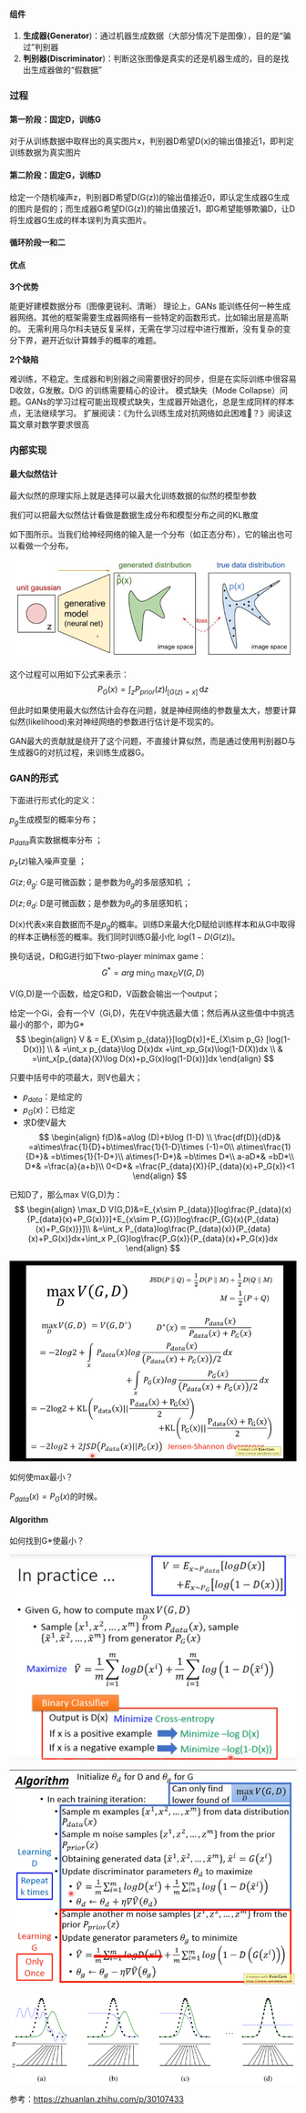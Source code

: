 #### 组件

1. **生成器(Generator**)：通过机器生成数据（大部分情况下是图像），目的是“骗过”判别器
2. **判别器(Discriminator**)：判断这张图像是真实的还是机器生成的，目的是找出生成器做的“假数据”

### 过程
#### 第一阶段：固定D，训练G
 对于从训练数据中取样出的真实图片x，判别器D希望D(x)的输出值接近1，即判定训练数据为真实图片
#### 第二阶段：固定G，训练D
给定一个随机噪声z，判别器D希望D(G(z))的输出值接近0，即认定生成器G生成的图片是假的；而生成器G希望D(G(z))的输出值接近1，即G希望能够欺骗D，让D将生成器G生成的样本误判为真实图片。
#### 循环阶段一和二

#### 优点
**3个优势**

能更好建模数据分布（图像更锐利、清晰）
理论上，GANs 能训练任何一种生成器网络。其他的框架需要生成器网络有一些特定的函数形式，比如输出层是高斯的。
无需利用马尔科夫链反复采样，无需在学习过程中进行推断，没有复杂的变分下界，避开近似计算棘手的概率的难题。

**2个缺陷**

难训练，不稳定。生成器和判别器之间需要很好的同步，但是在实际训练中很容易D收敛，G发散。D/G 的训练需要精心的设计。
模式缺失（Mode Collapse）问题。GANs的学习过程可能出现模式缺失，生成器开始退化，总是生成同样的样本点，无法继续学习。
扩展阅读：《为什么训练生成对抗网络如此困难？》阅读这篇文章对数学要求很高

### 内部实现
#### 最大似然估计
最大似然的原理实际上就是选择可以最大化训练数据的似然的模型参数

我们可以把最大似然估计看做是数据生成分布和模型分布之间的KL散度

如下图所示。当我们给神经网络的输入是一个分布（如正态分布），它的输出也可以看做一个分布。

![img](imags/v2-8ba8de6f35766ccdae8d2a13e6d19e67_720w.jpg)

这个过程可以用如下公式来表示：
$$
P_G(x)=\int_zP_{prior}(z)I_{[G(z)=x]}\,\mathrm{d}z \tag{10}
$$



但此时如果使用最大似然估计会存在问题，就是神经网络的参数量太大，想要计算似然(likelihood)来对神经网络的参数进行估计是不现实的。

GAN最大的贡献就是绕开了这个问题，不直接计算似然，而是通过使用判别器D与生成器G的对抗过程，来训练生成器G。

### GAN的形式

下面进行形式化的定义：

$p_g$生成模型的概率分布；

$p_{data}$真实数据概率分布 ；

$p_z(z)$输入噪声变量 ；

$G(z;\theta_g$: G是可微函数；是参数为$\theta_g$的多层感知机 ；

$D(z;\theta_d$: D是可微函数；是参数为$\theta_d$的多层感知机；

D(x)代表x来自数据而不是$p_g$的概率。训练D来最大化D赋给训练样本和从G中取得的样本正确标签的概率。我们同时训练G最小化 $log(1-D(G(z))$。

换句话说，D和G进行如下two-player minimax game：
$$
G^*=arg\  \min_G\ \max_D V(G,D)
$$

V(G,D)是一个函数，给定G和D，V函数会输出一个output；

给定一个Gi，会有一个V（Gi,D)，先在V中挑选最大值；然后再从这些值中中挑选最小的那个，即为G*
$$
\begin{align}
V & = E_{X\sim p_{data}}[logD(x)]+E_{X\sim p_G} [log(1-D(x))] \\
& =\int_x p_{data}\log D(x)dx +\int_xp_G(x)\log(1-D(X))dx \\
& =\int_x[p_{data}(X)\log D(x)+p_G(x)log(1-D(x))]dx
\end{align}
$$

只要中括号中的项最大，则V也最大；

- $p_{data}$：是给定的
- $p_G(x)$：已给定
- 求D使V最大
$$
\begin{align}
f(D)&=a\log (D)+b\log (1-D) \\
\frac{df(D)}{dD}& =a\times\frac{1}{D}+b\times\frac{1}{1-D}\times (-1)=0\\
a\times\frac{1}{D*}& =b\times{1}{1-D*}\\
a\times(1-D*)& =b\times D*\\
a-aD*& =bD*\\
D*& =\frac{a}{a+b}\\
0<D*& =\frac{P_{data}(X)}{P_{data}(x)+P_G(x)}<1
\end{align}
$$

已知D了，那么max V(G,D)为：
$$
\begin{align}
\max_D V(G,D)&=E_{x\sim P_{data}}[log\frac{P_{data}(x){P_{data}(x)+P_G(x)}}]+E_{x\sim P_{G}}[log\frac{P_{G}(x){P_{data}(x)+P_G(x)}}]\\
&=\int_x P_{data}log\frac{P_{data}(x)}{P_{data}(x)+P_G(x)}dx+\int_x P_{G}log\frac{P_G(x)}{P_{data}(x)+P_G(x)}dx
\end{align}
$$

![image-20200613084530544](imags/image-20200613084530544.png)



如何使max最小？

$P_{data}(x)=P_G(x)$的时候。

#### Algorithm

如何找到G*使最小？

![image-20200613090710211](imags/image-20200613090710211.png)

![image-20200613091958127](imags/image-20200613091958127.png)





![img](imags/v2-8b6d54488377343c4502e74097ff1851_720w.jpg)







参考：https://zhuanlan.zhihu.com/p/30107433